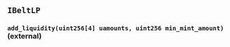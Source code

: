## `IBeltLP`






### `add_liquidity(uint256[4] uamounts, uint256 min_mint_amount)` (external)






